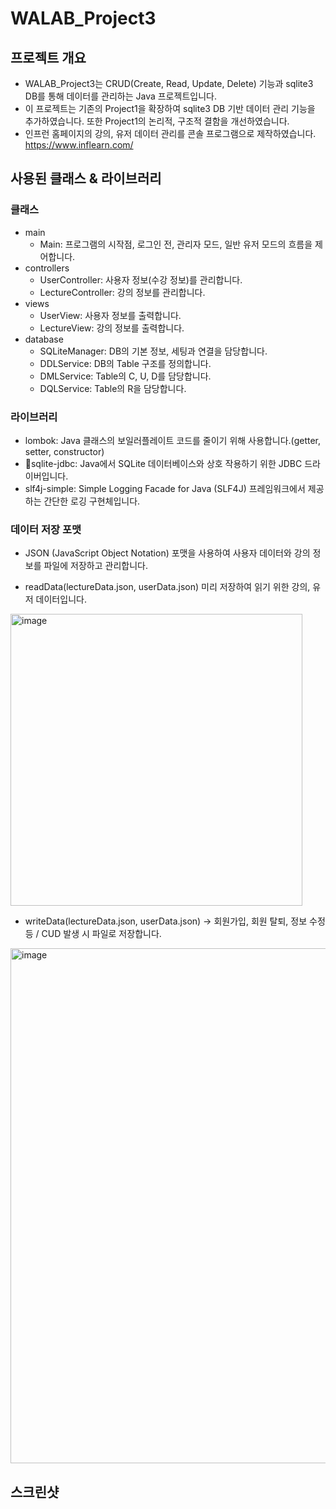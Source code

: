 # WALAB_Project3

## 프로젝트 개요
- WALAB_Project3는 CRUD(Create, Read, Update, Delete) 기능과 sqlite3 DB를 통해 데이터를 관리하는 Java 프로젝트입니다.
- 이 프로젝트는 기존의 Project1을 확장하여 sqlite3 DB 기반 데이터 관리 기능을 추가하였습니다. 또한 Project1의 논리적, 구조적 결함을 개선하였습니다.
- 인프런 홈페이지의 강의, 유저 데이터 관리를 콘솔 프로그램으로 제작하였습니다. https://www.inflearn.com/

## 사용된 클래스 & 라이브러리

### 클래스
- main
    - Main: 프로그램의 시작점, 로그인 전, 관리자 모드, 일반 유저 모드의 흐름을 제어합니다.
- controllers
    - UserController: 사용자 정보(수강 정보)를 관리합니다.
    - LectureController: 강의 정보를 관리합니다.
- views
    - UserView: 사용자 정보를 출력합니다.
    - LectureView: 강의 정보를 출력합니다.
- database
    - SQLiteManager: DB의 기본 정보, 세팅과 연결을 담당합니다.
    - DDLService: DB의 Table 구조를 정의합니다.
    - DMLService: Table의 C, U, D를 담당합니다.
    - DQLService: Table의 R을 담당합니다.
  
### 라이브러리
- lombok: Java 클래스의 보일러플레이트 코드를 줄이기 위해 사용합니다.(getter, setter, constructor)
- sqlite-jdbc: Java에서 SQLite 데이터베이스와 상호 작용하기 위한 JDBC 드라이버입니다.
- slf4j-simple: Simple Logging Facade for Java (SLF4J) 프레임워크에서 제공하는 간단한 로깅 구현체입니다.

### 데이터 저장 포맷
- JSON (JavaScript Object Notation) 포맷을 사용하여 사용자 데이터와 강의 정보를 파일에 저장하고 관리합니다.

- readData(lectureData.json, userData.json) 미리 저장하여 읽기 위한 강의, 유저 데이터입니다.
<img width="467" alt="image" src="https://github.com/eunoia-jason/WALAB_Project2/assets/62330979/4b68d9af-de73-4eac-b432-7729d7a7d287">

- writeData(lectureData.json, userData.json) -> 회원가입, 회원 탈퇴, 정보 수정 등 / CUD 발생 시 파일로 저장합니다.
<img width="824" alt="image" src="https://github.com/eunoia-jason/WALAB_Project2/assets/62330979/dc23a9e5-8e23-4218-8a63-4e140fdc015b">

## 스크린샷
